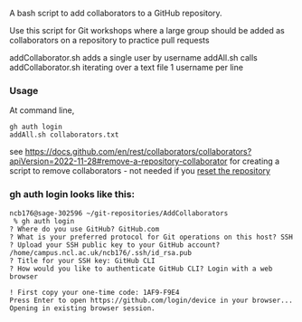 A bash script to add collaborators to a GitHub repository.

Use this script for Git workshops where a large group should be added as collaborators on a repository to practice pull requests

addCollaborator.sh adds a single user by username
addAll.sh calls addCollaborator.sh iterating over a text file 1 username per line

### Usage
At command line, 
```
gh auth login
addAll.sh collaborators.txt
```

see https://docs.github.com/en/rest/collaborators/collaborators?apiVersion=2022-11-28#remove-a-repository-collaborator for creating a script to remove collaborators - not needed if you [reset the repository](https://github.com/NclRSE-Training/CarpentriesWorkshops/issues/76) 

### gh auth login looks like this:
```
ncb176@sage-302596 ~/git-repositories/AddCollaborators
 % gh auth login
? Where do you use GitHub? GitHub.com
? What is your preferred protocol for Git operations on this host? SSH
? Upload your SSH public key to your GitHub account? /home/campus.ncl.ac.uk/ncb176/.ssh/id_rsa.pub
? Title for your SSH key: GitHub CLI
? How would you like to authenticate GitHub CLI? Login with a web browser

! First copy your one-time code: 1AF9-F9E4
Press Enter to open https://github.com/login/device in your browser... 
Opening in existing browser session.
```
